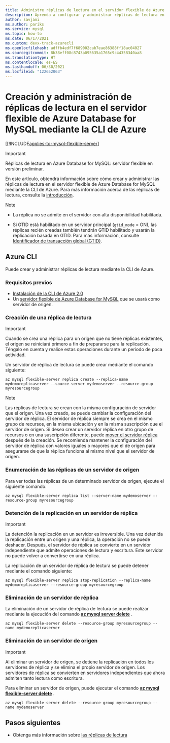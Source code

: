 ```yaml
---
title: Administre réplicas de lectura en el servidor flexible de Azure Database for MySQL mediante la CLI de Azure.
description: Aprenda a configurar y administrar réplicas de lectura en el servidor flexible de Azure Database for MySQL mediante la CLI de Azure.
author: savjani
ms.author: pariks
ms.service: mysql
ms.topic: how-to
ms.date: 06/17/2021
ms.custom: devx-track-azurecli
ms.openlocfilehash: adffb4edf7f689002cab7eae86388ff18ac04027
ms.sourcegitcommit: 8b38eff08c8743a095635a1765c9c44358340aa8
ms.translationtype: HT
ms.contentlocale: es-ES
ms.lasthandoff: 06/30/2021
ms.locfileid: "122652063"
---
```

# <a name="how-to-create-and-manage-read-replicas-in-azure-database-for-mysql-flexible-server-using-the-azure-cli"></a>Creación y administración de réplicas de lectura en el servidor flexible de Azure Database for MySQL mediante la CLI de Azure

[[!INCLUDE[applies-to-mysql-flexible-server](../includes/applies-to-mysql-flexible-server.md)]

> [!IMPORTANT]
> Réplicas de lectura en Azure Database for MySQL: servidor flexible en versión preliminar.

En este artículo, obtendrá información sobre cómo crear y administrar las réplicas de lectura en el servidor flexible de Azure Database for MySQL mediante la CLI de Azure. Para más información acerca de las réplicas de lectura, consulte la [introducción](concepts-read-replicas.md).

> [!Note]
>
> * La réplica no se admite en el servidor con alta disponibilidad habilitada. 
>
> * Si GTID está habilitado en un servidor principal (`gtid_mode` = ON), las réplicas recién creadas también tendrán GTID habilitado y usarán la replicación basada en GTID. Para más información, consulte [Identificador de transacción global (GTID)](concepts-read-replicas.md#global-transaction-identifier-gtid).

## <a name="azure-cli"></a>Azure CLI

Puede crear y administrar réplicas de lectura mediante la CLI de Azure.

### <a name="prerequisites"></a>Requisitos previos

- [Instalación de la CLI de Azure 2.0](/cli/azure/install-azure-cli)
- Un [servidor flexible de Azure Database for MySQL](quickstart-create-server-cli.md) que se usará como servidor de origen.

### <a name="create-a-read-replica"></a>Creación de una réplica de lectura

> [!IMPORTANT]
>Cuando se crea una réplica para un origen que no tiene réplicas existentes, el origen se reiniciará primero a fin de prepararse para la replicación. Téngalo en cuenta y realice estas operaciones durante un período de poca actividad.

Un servidor de réplica de lectura se puede crear mediante el comando siguiente:

```azurecli-interactive
az mysql flexible-server replica create --replica-name mydemoreplicaserver --source-server mydemoserver --resource-group myresourcegroup
``` 

> [!NOTE]
> Las réplicas de lectura se crean con la misma configuración de servidor que el origen. Una vez creado, se puede cambiar la configuración del servidor de réplica. El servidor de réplica siempre se crea en el mismo grupo de recursos, en la misma ubicación y en la misma suscripción que el servidor de origen. Si desea crear un servidor réplica en otro grupo de recursos o en una suscripción diferente, puede [mover el servidor réplica](../../azure-resource-manager/management/move-resource-group-and-subscription.md) después de la creación. Se recomienda mantener la configuración del servidor de réplica con valores iguales o mayores que el de origen para asegurarse de que la réplica funciona al mismo nivel que el servidor de origen.


### <a name="list-replicas-for-a-source-server"></a>Enumeración de las réplicas de un servidor de origen

Para ver todas las réplicas de un determinado servidor de origen, ejecute el siguiente comando: 

```azurecli-interactive
az mysql flexible-server replica list --server-name mydemoserver --resource-group myresourcegroup
```

### <a name="stop-replication-to-a-replica-server"></a>Detención de la replicación en un servidor de réplica

> [!IMPORTANT]
>La detención la replicación en un servidor es irreversible. Una vez detenida la replicación entre un origen y una réplica, la operación no se puede deshacer. Después, el servidor de réplica se convierte en un servidor independiente que admite operaciones de lectura y escritura. Este servidor no puede volver a convertirse en una réplica.

La replicación de un servidor de réplica de lectura se puede detener mediante el comando siguiente:

```azurecli-interactive
az mysql flexible-server replica stop-replication --replica-name mydemoreplicaserver --resource-group myresourcegroup
```

### <a name="delete-a-replica-server"></a>Eliminación de un servidor de réplica

La eliminación de un servidor de réplica de lectura se puede realizar mediante la ejecución del comando **[az mysql server delete](/cli/azure/mysql/server)** .

```azurecli-interactive
az mysql flexible-server delete --resource-group myresourcegroup --name mydemoreplicaserver
```

### <a name="delete-a-source-server"></a>Eliminación de un servidor de origen

> [!IMPORTANT]
>Al eliminar un servidor de origen, se detiene la replicación en todos los servidores de réplica y se elimina el propio servidor de origen. Los servidores de réplica se convierten en servidores independientes que ahora admiten tanto lectura como escritura.

Para eliminar un servidor de origen, puede ejecutar el comando **[az mysql flexible-server delete](/cli/azure/mysql/flexible-server)** .

```azurecli-interactive
az mysql flexible-server delete --resource-group myresourcegroup --name mydemoserver
```

## <a name="next-steps"></a>Pasos siguientes

- Obtenga más información sobre [las réplicas de lectura](concepts-read-replicas.md)